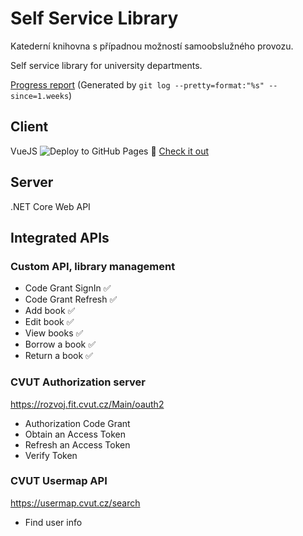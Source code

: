# Self Service Library
Katederní knihovna s případnou možností samoobslužného provozu.

Self service library for university departments.

[Progress report](https://github.com/skalahonza/self-service-library/releases)
(Generated by `git log --pretty=format:"%s" --since=1.weeks`)

## Client
VueJS 
![Deploy to GitHub Pages](https://github.com/skalahonza/self-service-library/workflows/Deploy%20to%20GitHub%20Pages/badge.svg)
:eyes: [Check it out](https://skalahonza.github.io/self-service-library/)

## Server
.NET Core Web API


## Integrated APIs
### Custom API, library management
* Code Grant SignIn :white_check_mark:
* Code Grant Refresh :white_check_mark:
* Add book :white_check_mark:
* Edit book :white_check_mark:
* View books :white_check_mark:
* Borrow a book :white_check_mark:
* Return a book :white_check_mark:
### CVUT Authorization server
https://rozvoj.fit.cvut.cz/Main/oauth2
* Authorization Code Grant
* Obtain an Access Token
* Refresh an Access Token
* Verify Token
### CVUT Usermap API
https://usermap.cvut.cz/search
* Find user info
